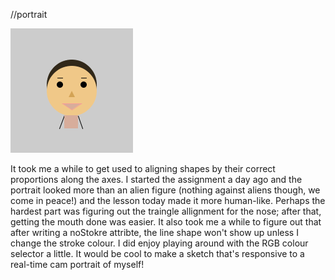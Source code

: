 //portrait

<img src= "https://github.com/safimasafi/introtoim/blob/main/May26/Screen%20Shot%202021-05-25%20at%2017.40.46.png">


It took me a while to get used to aligning shapes by their correct proportions along the axes. I started the assignment a day ago and the portrait looked more than an alien figure (nothing against aliens though, we come in peace!) and the lesson today made it more human-like. Perhaps the hardest part was figuring out the traingle allignment for the nose; after that, getting the mouth done was easier. It also took me a while to figure out that after writing a noStokre attribte, the line shape won't show up unless I change the stroke colour. I did enjoy playing around with the RGB colour selector a little.
It would be cool to make a sketch that's responsive to a real-time cam portrait of myself!

